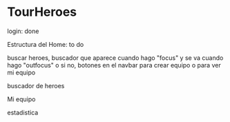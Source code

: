 # TourHeroes

login: done

Estructura del Home: to do

buscar heroes, buscador que aparece cuando hago "focus" y se va cuando hago "outfocus"
o si no, botones en el navbar para crear equipo o para ver mi equipo

buscador de heroes

Mi equipo

estadistica

